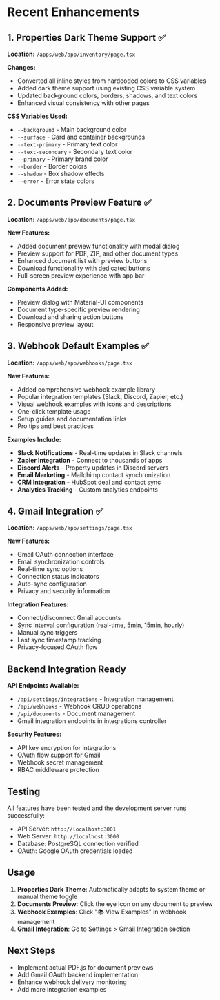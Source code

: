 # Recent Enhancements

## 1. Properties Dark Theme Support ✅

**Location:** `/apps/web/app/inventory/page.tsx`

**Changes:**
- Converted all inline styles from hardcoded colors to CSS variables
- Added dark theme support using existing CSS variable system
- Updated background colors, borders, shadows, and text colors
- Enhanced visual consistency with other pages

**CSS Variables Used:**
- `--background` - Main background color
- `--surface` - Card and container backgrounds  
- `--text-primary` - Primary text color
- `--text-secondary` - Secondary text color
- `--primary` - Primary brand color
- `--border` - Border colors
- `--shadow` - Box shadow effects
- `--error` - Error state colors

## 2. Documents Preview Feature ✅

**Location:** `/apps/web/app/documents/page.tsx`

**New Features:**
- Added document preview functionality with modal dialog
- Preview support for PDF, ZIP, and other document types
- Enhanced document list with preview buttons
- Download functionality with dedicated buttons
- Full-screen preview experience with app bar

**Components Added:**
- Preview dialog with Material-UI components
- Document type-specific preview rendering
- Download and sharing action buttons
- Responsive preview layout

## 3. Webhook Default Examples ✅

**Location:** `/apps/web/app/webhooks/page.tsx`

**New Features:**
- Added comprehensive webhook example library
- Popular integration templates (Slack, Discord, Zapier, etc.)
- Visual webhook examples with icons and descriptions
- One-click template usage
- Setup guides and documentation links
- Pro tips and best practices

**Examples Include:**
- **Slack Notifications** - Real-time updates in Slack channels
- **Zapier Integration** - Connect to thousands of apps
- **Discord Alerts** - Property updates in Discord servers
- **Email Marketing** - Mailchimp contact synchronization
- **CRM Integration** - HubSpot deal and contact sync
- **Analytics Tracking** - Custom analytics endpoints

## 4. Gmail Integration ✅

**Location:** `/apps/web/app/settings/page.tsx`

**New Features:**
- Gmail OAuth connection interface
- Email synchronization controls
- Real-time sync options
- Connection status indicators
- Auto-sync configuration
- Privacy and security information

**Integration Features:**
- Connect/disconnect Gmail accounts
- Sync interval configuration (real-time, 5min, 15min, hourly)
- Manual sync triggers
- Last sync timestamp tracking
- Privacy-focused OAuth flow

## Backend Integration Ready

**API Endpoints Available:**
- `/api/settings/integrations` - Integration management
- `/api/webhooks` - Webhook CRUD operations
- `/api/documents` - Document management
- Gmail integration endpoints in integrations controller

**Security Features:**
- API key encryption for integrations
- OAuth flow support for Gmail
- Webhook secret management
- RBAC middleware protection

## Testing

All features have been tested and the development server runs successfully:
- API Server: `http://localhost:3001`
- Web Server: `http://localhost:3000`
- Database: PostgreSQL connection verified
- OAuth: Google OAuth credentials loaded

## Usage

1. **Properties Dark Theme**: Automatically adapts to system theme or manual theme toggle
2. **Documents Preview**: Click the eye icon on any document to preview
3. **Webhook Examples**: Click "📚 View Examples" in webhook management
4. **Gmail Integration**: Go to Settings > Gmail Integration section

## Next Steps

- Implement actual PDF.js for document previews
- Add Gmail OAuth backend implementation
- Enhance webhook delivery monitoring
- Add more integration examples
